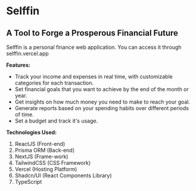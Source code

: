 # Selffin
## A Tool to Forge a Prosperous Financial Future

Selffin is a personal finance web application. You can access it through selffin.vercel.app

**Features:**
- Track your income and expenses in real time, with customizable categories for each transaction.
- Set financial goals that you want to achieve by the end of the month or year.
- Get insights on how much money you need to make to reach your goal.
- Generate reports based on your spending habits over different periods of time.
- Set a budget and track it's usage.

**Technologies Used:**
1. ReactJS (Front-end)
2. Prisma ORM (Back-end)
3. NextJS (Frame-work)
4. TailwindCSS (CSS Framework)
5. Vercel (Hosting Platform)
6. Shadcn/UI (React Components Library)
7. TypeScript